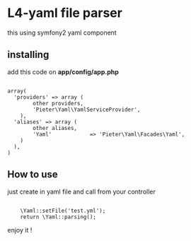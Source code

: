# L4-yaml file parser

this using symfony2 yaml component

## installing

add this code on **app/config/app.php**

<code>
array(
  'providers' => array (
        other providers,
        'Pieter\Yaml\YamlServiceProvider',
    ),
  'aliases' => array (
        other aliases,
        'Yaml'            => 'Pieter\Yaml\Facades\Yaml',
    )
  ),
)
</code>

## How to use

just create in yaml file and call from your controller

<code>
    \Yaml::setFile('test.yml');
    return \Yaml::parsing();
</code>

enjoy it !


